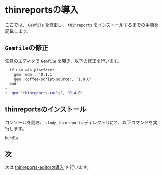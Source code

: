 # thinreportsの導入

  ここでは、 `Gemfile` を修正し、 `thinreports` をインストールするまでの手順を記載します。

## `Gemfile`の修正

  任意のエディタで `Gemfile` を開き、以下の修正を行います。

  ```diff
    if Gem.win_platform?
      gem 'wdm', '0.1.1'
      gem 'coffee-script-source', '1.8.0'
    end
  +
  +  gem 'thinreports-rails', '0.4.0'
  ```

## thinreportsのインストール

  コンソールを開き、 `study_thinreports` ディレクトリにて、以下コマンドを実行します。

  `bundle`

## 次

  次は [thinreports-editorの導入](3.thinreports-editorの導入.md) を行います。

